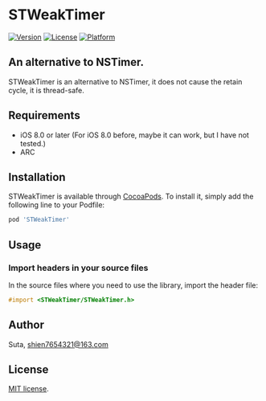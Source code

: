 # STWeakTimer

[![Version](https://img.shields.io/cocoapods/v/STWeakTimer.svg?style=flat)](http://cocoapods.org/pods/STWeakTimer)
[![License](https://img.shields.io/cocoapods/l/STWeakTimer.svg?style=flat)](http://cocoapods.org/pods/STWeakTimer)
[![Platform](https://img.shields.io/cocoapods/p/STWeakTimer.svg?style=flat)](http://cocoapods.org/pods/STWeakTimer)

## An alternative to NSTimer.
STWeakTimer is an alternative to NSTimer, it does not cause the retain cycle, it is thread-safe.

## Requirements

- iOS 8.0 or later (For iOS 8.0 before, maybe it can work, but I have not tested.)
- ARC

## Installation

STWeakTimer is available through [CocoaPods](http://cocoapods.org). To install
it, simply add the following line to your Podfile:

```ruby
pod 'STWeakTimer'
```

## Usage

### Import headers in your source files

In the source files where you need to use the library, import the header file:

```objective-c
#import <STWeakTimer/STWeakTimer.h>
```

## Author

Suta, shien7654321@163.com


## License

[MIT]: http://www.opensource.org/licenses/mit-license.php
[MIT license][MIT].